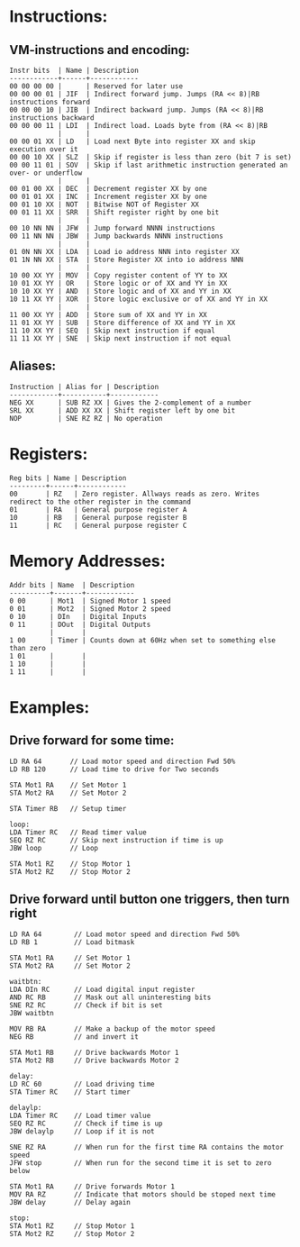 
Instructions:
=============

VM-instructions and encoding:
-----------------------------

    Instr bits  | Name | Description
    ------------+------+------------
    00 00 00 00 |      | Reserved for later use
    00 00 00 01 | JIF  | Indirect forward jump. Jumps (RA << 8)|RB instructions forward
    00 00 00 10 | JIB  | Indirect backward jump. Jumps (RA << 8)|RB instructions backward
    00 00 00 11 | LDI  | Indirect load. Loads byte from (RA << 8)|RB
                |      |
    00 00 01 XX | LD   | Load next Byte into register XX and skip execution over it
    00 00 10 XX | SLZ  | Skip if register is less than zero (bit 7 is set)
    00 00 11 01 | SOV  | Skip if last arithmetic instruction generated an over- or underflow
                |      |
    00 01 00 XX | DEC  | Decrement register XX by one
    00 01 01 XX | INC  | Increment register XX by one
    00 01 10 XX | NOT  | Bitwise NOT of Register XX
    00 01 11 XX | SRR  | Shift register right by one bit
                |      |
    00 10 NN NN | JFW  | Jump forward NNNN instructions
    00 11 NN NN | JBW  | Jump backwards NNNN instructions
                |      |
    01 0N NN XX | LDA  | Load io address NNN into register XX
    01 1N NN XX | STA  | Store Register XX into io address NNN
                |      |
    10 00 XX YY | MOV  | Copy register content of YY to XX
    10 01 XX YY | OR   | Store logic or of XX and YY in XX
    10 10 XX YY | AND  | Store logic and of XX and YY in XX
    10 11 XX YY | XOR  | Store logic exclusive or of XX and YY in XX
                |      |
    11 00 XX YY | ADD  | Store sum of XX and YY in XX
    11 01 XX YY | SUB  | Store difference of XX and YY in XX
    11 10 XX YY | SEQ  | Skip next instruction if equal
    11 11 XX YY | SNE  | Skip next instruction if not equal

Aliases:
--------

    Instruction | Alias for | Description
    ------------+-----------+------------
    NEG XX      | SUB RZ XX | Gives the 2-complement of a number
    SRL XX      | ADD XX XX | Shift register left by one bit
    NOP         | SNE RZ RZ | No operation

Registers:
==========

    Reg bits | Name | Description
    ---------+------+------------
    00       | RZ   | Zero register. Allways reads as zero. Writes redirect to the other register in the command
    01       | RA   | General purpose register A
    10       | RB   | General purpose register B
    11       | RC   | General purpose register C

Memory Addresses:
=================

    Addr bits | Name  | Description
    ----------+-------+------------
    0 00      | Mot1  | Signed Motor 1 speed
    0 01      | Mot2  | Signed Motor 2 speed
    0 10      | DIn   | Digital Inputs
    0 11      | DOut  | Digital Outputs
              |       |
    1 00      | Timer | Counts down at 60Hz when set to something else than zero
    1 01      |       |
    1 10      |       |
    1 11      |       |

Examples:
=========

Drive forward for some time:
----------------------------

    LD RA 64       // Load motor speed and direction Fwd 50%
    LD RB 120      // Load time to drive for Two seconds

    STA Mot1 RA    // Set Motor 1
    STA Mot2 RA    // Set Motor 2

    STA Timer RB   // Setup timer

    loop:
    LDA Timer RC   // Read timer value
    SEQ RZ RC      // Skip next instruction if time is up
    JBW loop       // Loop

    STA Mot1 RZ    // Stop Motor 1
    STA Mot2 RZ    // Stop Motor 2

Drive forward until button one triggers, then turn right
--------------------------------------------------------

    LD RA 64        // Load motor speed and direction Fwd 50%
    LD RB 1         // Load bitmask

    STA Mot1 RA     // Set Motor 1
    STA Mot2 RA     // Set Motor 2

    waitbtn:
    LDA DIn RC      // Load digital input register
    AND RC RB       // Mask out all uninteresting bits
    SNE RZ RC       // Check if bit is set
    JBW waitbtn

    MOV RB RA       // Make a backup of the motor speed
    NEG RB          // and invert it

    STA Mot1 RB     // Drive backwards Motor 1
    STA Mot2 RB     // Drive backwards Motor 2

    delay:
    LD RC 60        // Load driving time
    STA Timer RC    // Start timer

    delaylp:
    LDA Timer RC    // Load timer value
    SEQ RZ RC       // Check if time is up
    JBW delaylp     // Loop if it is not

    SNE RZ RA       // When run for the first time RA contains the motor speed
    JFW stop        // When run for the second time it is set to zero below

    STA Mot1 RA     // Drive forwards Motor 1
    MOV RA RZ       // Indicate that motors should be stoped next time
    JBW delay       // Delay again

    stop:
    STA Mot1 RZ     // Stop Motor 1
    STA Mot2 RZ     // Stop Motor 2
    
    